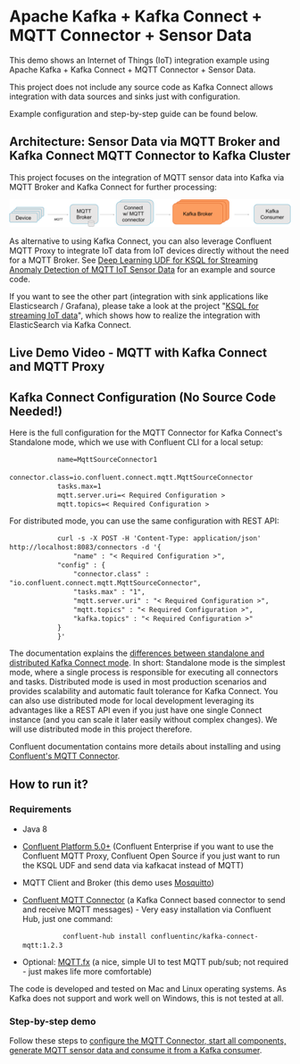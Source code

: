 # Apache Kafka + Kafka Connect + MQTT Connector + Sensor Data

This demo shows an Internet of Things (IoT) integration example using Apache Kafka + Kafka Connect + MQTT Connector + Sensor Data.

This project does not include any source code as Kafka Connect allows integration with data sources and sinks just with configuration.

Example configuration and step-by-step guide can be found below.

## Architecture: Sensor Data via MQTT Broker and Kafka Connect MQTT Connector to Kafka Cluster

This project focuses on the integration of MQTT sensor data into Kafka via MQTT Broker and Kafka Connect for further processing:

![](pictures/Apache_Kafka_Connect_MQTT_Broker_Mosquitto_Integration.png)

As alternative to using Kafka Connect, you can also leverage Confluent MQTT Proxy to integrate IoT data from IoT devices directly without the need for a MQTT Broker. See [Deep Learning UDF for KSQL for Streaming Anomaly Detection of MQTT IoT Sensor Data](https://github.com/uurl/ksql-udf-deep-learning-mqtt-iot) for an example and source code.

If you want to see the other part (integration with sink applications like Elasticsearch / Grafana), please take a look at the project "[KSQL for streaming IoT data](https://github.com/uurl/ksql-fork-with-deep-learning-function)", which shows how to realize the integration with ElasticSearch via Kafka Connect.

## Live Demo Video - MQTT with Kafka Connect and MQTT Proxy

## Kafka Connect Configuration (No Source Code Needed!)

Here is the full configuration for the MQTT Connector for Kafka Connect's Standalone mode, which we use with Confluent CLI for a local setup: 

                name=MqttSourceConnector1
                connector.class=io.confluent.connect.mqtt.MqttSourceConnector
                tasks.max=1
                mqtt.server.uri=< Required Configuration >
                mqtt.topics=< Required Configuration >

For distributed mode, you can use the same configuration with REST API:

                curl -s -X POST -H 'Content-Type: application/json' http://localhost:8083/connectors -d '{
                    "name" : "< Required Configuration >",
                "config" : {
                    "connector.class" : "io.confluent.connect.mqtt.MqttSourceConnector",
                    "tasks.max" : "1",
                    "mqtt.server.uri" : "< Required Configuration >",
                    "mqtt.topics" : "< Required Configuration >",
                    "kafka.topics" : "< Required Configuration >"
                }
                }'

The documentation explains the [differences between standalone and distributed Kafka Connect mode](https://docs.confluent.io/current/connect/concepts.html#connect-concepts). In short: Standalone mode is the simplest mode, where a single process is responsible for executing all connectors and tasks. Distributed mode is used in most production scenarios and provides scalability and automatic fault tolerance for Kafka Connect. You can also use distributed mode for local development leveraging its advantages like a REST API even if you just have one single Connect instance (and you can scale it later easily without complex changes). We will use distributed mode in this project therefore.

Confluent documentation contains more details about installing and using [Confluent's MQTT Connector](https://docs.confluent.io/current/connect/kafka-connect-mqtt).

## How to run it?

### Requirements

- Java 8
- [Confluent Platform 5.0+](https://www.confluent.io/download/) (Confluent Enterprise if you want to use the Confluent MQTT Proxy, Confluent Open Source if you just want to run the KSQL UDF and send data via kafkacat instead of MQTT)
- MQTT Client and Broker (this demo uses [Mosquitto](https://mosquitto.org/download/))
- [Confluent MQTT Connector](https://www.confluent.io/connector/kafka-connect-mqtt/) (a Kafka Connect based connector to send and receive MQTT messages) - Very easy installation via Confluent Hub, just one command:

                confluent-hub install confluentinc/kafka-connect-mqtt:1.2.3

- Optional: [MQTT.fx](https://mqttfx.jensd.de/) (a nice, simple UI to test MQTT pub/sub; not required - just makes life more comfortable)

The code is developed and tested on Mac and Linux operating systems. As Kafka does not support and work well on Windows, this is not tested at all.

### Step-by-step demo

Follow these steps to [configure the MQTT Connector, start all components, generate MQTT sensor data and consume it from a Kafka consumer](https://github.com/uurl/kafka-connect-iot-mqtt-connector-example/blob/master/live-demo-kafka-connect-iot-mqtt-connector.adoc).